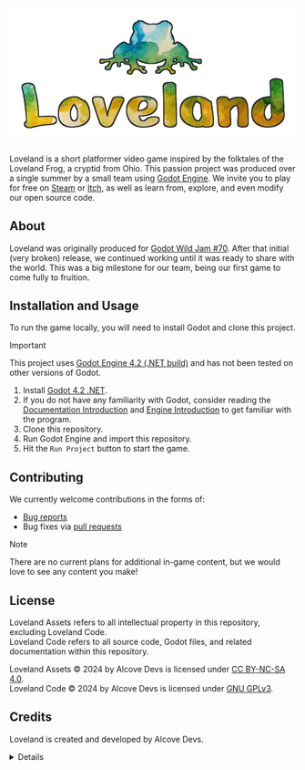 # [![Loveland](assets/logo.png)](https://github.com/JuniperP/Loveland)

[//]: # (Relink image to Steam page)

[//]: # (TODO: Add Shields badges to Steam, Itch, Trailer)

Loveland is a short platformer video game inspired by the folktales of the Loveland Frog, a cryptid from Ohio. This passion project was produced over a single summer by a small team using [Godot Engine](https://godotengine.org). We invite you to play for free on [Steam](TODO) or [Itch](TODO), as well as learn from, explore, and even modify our open source code.

## About

Loveland was originally produced for [Godot Wild Jam #70](https://itch.io/jam/godot-wild-jam-70). After that initial (very broken) release, we continued working until it was ready to share with the world. This was a big milestone for our team, being our first game to come fully to fruition.

## Installation and Usage

To run the game locally, you will need to install Godot and clone this project.

> [!IMPORTANT]
> This project uses [Godot Engine 4.2 (.NET build)](https://godotengine.org/download/archive/4.2-stable/) and has not been tested on other versions of Godot.

1. Install [Godot 4.2 .NET](https://godotengine.org/download/archive/4.2-stable/).
2. If you do not have any familiarity with Godot, consider reading the [Documentation Introduction](https://docs.godotengine.org/en/stable/about/introduction.html) and [Engine Introduction](https://docs.godotengine.org/en/stable/getting_started/introduction/introduction_to_godot.html) to get familiar with the program.
3. Clone this repository.
4. Run Godot Engine and import this repository.
5. Hit the `Run Project` button to start the game.

## Contributing

We currently welcome contributions in the forms of:

- [Bug reports](https://github.com/JuniperP/Loveland/issues)
- Bug fixes via [pull requests](https://github.com/JuniperP/Loveland/pulls)

> [!NOTE]
> There are no current plans for additional in-game content, but we would love to see any content you make!

## License

Loveland Assets refers to all intellectual property in this repository, excluding Loveland Code.  
Loveland Code refers to all source code, Godot files, and related documentation within this repository.

Loveland Assets © 2024 by Alcove Devs is licensed under [CC BY-NC-SA 4.0](https://creativecommons.org/licenses/by-nc-sa/4.0/).  
Loveland Code © 2024 by Alcove Devs is licensed under [GNU GPLv3](https://www.gnu.org/licenses/gpl-3.0.en.html).

## Credits

Loveland is created and developed by Alcove Devs.

<details>

### Programming & Godot Engineers

Juniper Pasternak  
Teddy Jacobson  

### Level Design

Juniper Pasternak  
Teddy Jacobson  

### Music

Elliot Newhouse  
Max Tozer  
Phoebe Tozer  
trouby, "frogs at summer night" effect from FreeSound.  https://freesound.org/s/379828/  

### Background Art

Phoebe Tozer  

### UI Art

Juniper Pasternak
Phoebe Tozer  
Teddy Jacobson  
One image designed by Freepik (www.freepik.com)  

### Sprite Creation

Lee Zwart  
Phoebe Tozer  

### Story/Script

Alex Lloyd  
Juniper Pasternak  
Lee Zwart  
Phoebe Tozer  
Teddy Jacobson  

### Sound Effect Editors

Juniper Pasternak  
Phoebe Tozer  

### Sound Effect Creators

Alex Lloyd  
Amanda Tozer  
Anja Jacobson  
Joe Tozer  
Max Tozer  
Teddy Jacobson  

### Concept Design

Alex Lloyd  
Clara Siefke  
Juniper Pasternak  
Lee Zwart  
Phoebe Tozer  
Teddy Jacobson  

### Funding

Eric Jacobson  

### Other

A special thanks to the [Godot Wild Jam](https://godotwildjam.com/)!

And thank you for playing!

</details>
